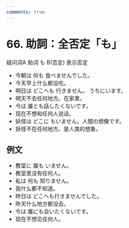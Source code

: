 ```yaml
---
comments: true
---
```


# 66. 助詞：全否定「も」

疑问词A 助词 も B(否定)   表示否定

- 今朝は 何も 食べませんでした。
- 今天早上什么都没吃。
- 明日は どこへも 行きません。 うちにいます。
- 明天不去任何地方。在家里。
- 今は 誰とも話したくないです。
- 现在不想和任何人说话。
- 妖怪は どこに もいません。人間の想像です。
- 妖怪不在任何地方。是人类的想象。

## 例文

- 教室に 誰も いません。
- 教室里没有任何人。
- 私は 何も 知りません。
- 我什么都不知道。
- 昨日は どこへも行きませんでした。
- 昨天什么地方都没去。
- 今は 誰にも会いたくないです。
- 现在不想见任何人。
